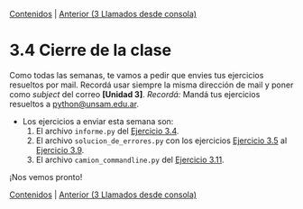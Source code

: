 [Contenidos](../Contenidos.md) \| [Anterior (3 Llamados desde consola)](03_Llamados_desde_cmd.md)

# 3.4 Cierre de la clase

Como todas las semanas, te vamos a pedir que envies tus ejercicios resueltos por mail. Recordá usar siempre la misma dirección de mail y poner como *subject* del correo **[Unidad 3]**. *Recordá:* Mandá tus ejercicios resueltos a python@unsam.edu.ar.

* Los ejercicios a enviar esta semana son:
    1. El archivo `informe.py` del [Ejercicio 3.4](../03_Contenedores_y_Errores/01_Contenedores.md#ejercicio-34-balances).
    2. El archivo `solucion_de_errores.py` con los ejercicios [Ejercicio 3.5](../03_Contenedores_y_Errores/02_Bugs.md#ejercicio-35-semantica) al [Ejercicio 3.9](../03_Contenedores_y_Errores/02_Bugs.md#ejercicio-39-pisando-memoria).
    3. El archivo `camion_commandline.py` del [Ejercicio 3.11](../03_Contenedores_y_Errores/03_Llamados_desde_cmd.md#ejercicio-311-ejecucion-desde-la-linea-de-comandos-con-parametros).
    
¡Nos vemos pronto!


[Contenidos](../Contenidos.md) \| [Anterior (3 Llamados desde consola)](03_Llamados_desde_cmd.md)


